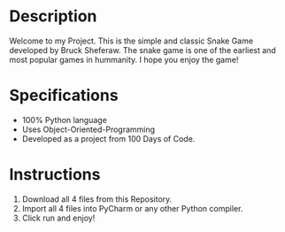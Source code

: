 <h1>Description</h1>
<p> Welcome to my Project. This is the simple and classic Snake Game developed by Bruck Sheferaw. The snake game is one of the earliest and most popular games in hummanity. I hope you enjoy the game! </p>
<h1> Specifications </h1>
<ul>
  <li>100% Python language</li>
  <li>Uses Object-Oriented-Programming</li>
  <li>Developed as a project from 100 Days of Code.</li>
</ul>
<h1>Instructions</h1>
<ol>
  <li>Download all 4 files from this Repository.</li>
  <li>Import all 4 files into PyCharm or any other Python compiler.</li>
  <li>Click run and enjoy!</li>
</ol>
